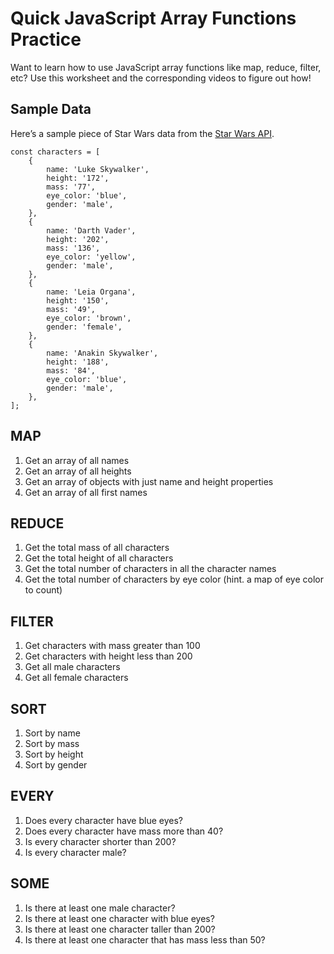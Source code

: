 # Quick JavaScript Array Functions Practice

Want to learn how to use JavaScript array functions like map, reduce, filter, etc? Use this worksheet and the corresponding videos to figure out how!

## Sample Data

Here’s a sample piece of Star Wars data from the [Star Wars API](https://swapi.dev/).

    const characters = [
        {
            name: 'Luke Skywalker',
            height: '172',
            mass: '77',
            eye_color: 'blue',
            gender: 'male',
        },
        {
            name: 'Darth Vader',
            height: '202',
            mass: '136',
            eye_color: 'yellow',
            gender: 'male',
        },
        {
            name: 'Leia Organa',
            height: '150',
            mass: '49',
            eye_color: 'brown',
            gender: 'female',
        },
        {
            name: 'Anakin Skywalker',
            height: '188',
            mass: '84',
            eye_color: 'blue',
            gender: 'male',
        },
    ];

## MAP

1.  Get an array of all names
2.  Get an array of all heights
3.  Get an array of objects with just name and height properties
4.  Get an array of all first names

## REDUCE

1.  Get the total mass of all characters
2.  Get the total height of all characters
3.  Get the total number of characters in all the character names
4.  Get the total number of characters by eye color (hint. a map of eye color to count)

## FILTER

1.  Get characters with mass greater than 100
2.  Get characters with height less than 200
3.  Get all male characters
4.  Get all female characters

## SORT

1.  Sort by name
2.  Sort by mass
3.  Sort by height
4.  Sort by gender

## EVERY

1.  Does every character have blue eyes?
2.  Does every character have mass more than 40?
3.  Is every character shorter than 200?
4.  Is every character male?

## SOME

1.  Is there at least one male character?
2.  Is there at least one character with blue eyes?
3.  Is there at least one character taller than 200?
4.  Is there at least one character that has mass less than 50?
